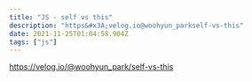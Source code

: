 ```yaml
---
title: "JS - self vs this"
description: "https&#x3A;velog.io@woohyun_parkself-vs-this"
date: 2021-11-25T01:04:58.904Z
tags: ["js"]
---
```

https://velog.io/@woohyun_park/self-vs-this